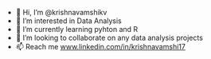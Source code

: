 - 👋 Hi, I’m @krishnavamshikv
- 👀 I’m interested in Data Analysis 
- 🌱 I’m currently learning pyhton and R 
- 💞️ I’m looking to collaborate on any data analysis projects
- 📫 Reach me www.linkedin.com/in/krishnavamshi17

<!---
krishnavamshikv/krishnavamshikv is a ✨ special ✨ repository because its `README.md` (this file) appears on your GitHub profile.
You can click the Preview link to take a look at your changes.
--->
